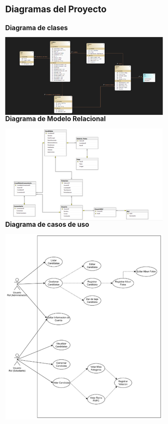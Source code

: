 # Diagramas del Proyecto

## Diagrama de clases
<img
 align="left"
 src="./diagrama_de_clases.png"
 alt="Page Preview"
/>

## Diagrama de Modelo Relacional

<img
 align="left"
 src="./mr.png"
 alt="Page Preview"
/>

## Diagrama de casos de uso

<img
 align="left"
 src="./caso_de_uso.png"
 alt="Page Preview"
/>
